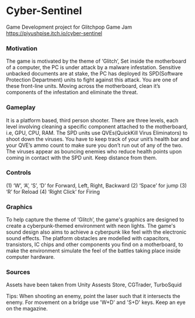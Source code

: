 # Cyber-Sentinel
Game Development project for Glitchpop Game Jam
https://piyushpise.itch.io/cyber-sentinel
### Motivation
The game is motivated by the theme of ‘Glitch’, Set inside the motherboard of a
computer, the PC is under attack by a malware infestation. Sensitive unbacked documents
are at stake, the PC has deployed its SPD(Software Protection Department) units to fight
against this attack. You are one of these front-line units.
Moving across the motherboard, clean it’s components of the infestation and eliminate the
threat.

### Gameplay
It is a platform based, third person shooter. There are three levels, each level
involving cleaning a specific component attached to the motherboard, i.e, GPU, CPU, RAM.
The SPD units use QVEs(QuickKill Virus Eliminators) to shoot down the viruses.
You have to keep track of your unit’s health bar and your QVE’s ammo count to make sure
you don’t run out of any of the two.
The viruses appear as bouncing enemies who reduce health points upon coming in contact
with the SPD unit. Keep distance from them.

### Controls
(1) ‘W’, ‘A’, ‘S’, ‘D’ for Forward, Left, Right, Backward
(2) ‘Space’ for jump
(3) ‘R’ for Reload
(4) ‘Right Click’ for Firing

### Graphics
To help capture the theme of ‘Glitch’, the game's graphics are designed to
create a cyberpunk-themed environment with neon lights. The game's sound design also
aims to achieve a cyberpunk like feel with the electronic sound effects.
The platform obstacles are modelled with capacitors, transistors, IC chips and other
components you find on a motherboard, to make the environment simulate the feel of the
battles taking place inside computer hardware.

### Sources
Assets have been taken from Unity Assests Store, CGTrader, TurboSquid

Tips: When shooting an enemy, point the laser such that it intersects the enemy.
For movement on a bridge use 'W+D' and 'S+D' keys.
Keep an eye on the magazine.
